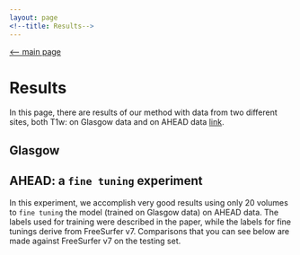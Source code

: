 ```yaml
---
layout: page
<!--title: Results-->
---
```


[<-- main page](https://rocknroll87q.github.io/cerebrum7t/)

# Results

In this page, there are results of our method with data from two different sites, both T1w: on Glasgow data and on AHEAD data [link](https://doi.org/10.1016/j.neuroimage.2020.117200).

## Glasgow




## AHEAD: a `fine tuning` experiment

In this experiment, we accomplish very good results using only 20 volumes to `fine tuning` the model (trained on Glasgow data) on AHEAD data.
The labels used for training were described in the paper, while the labels for fine tunings derive from FreeSurfer v7.
Comparisons that you can see below are made against FreeSurfer v7 on the testing set.

